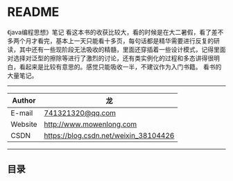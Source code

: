 README
===========================
《java编程思想》笔记
看这本书的收获比较大，看的时候是在大二暑假，看了差不多两个月才看完，基本上一天只能看十多页，每句话都是精华需要进行反复的研读，其中还有一些现阶段无法吸收的精髓，里面还穿插着一些设计模式，记得里面对选择对泛型的擦除等进行了激烈的讨论，还有类实例化的过程和多态讲得很明白，看起来是比较有意思的。感觉只能吸收一半，不建议作为入门书籍。
看书的大量笔记。

****
	
|Author|龙|
|---|---
|E-mail|741321320@qq.com
|Website|http://www.mowenlong.com
|CSDN|https://blog.csdn.net/weixin_38104426


****
## 目录
